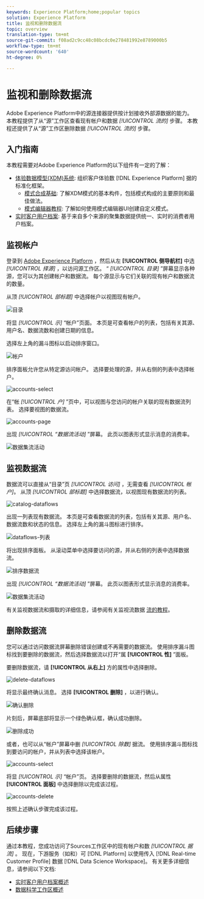 ```yaml
---
keywords: Experience Platform;home;popular topics
solution: Experience Platform
title: 监视和删除数据流
topic: overview
translation-type: tm+mt
source-git-commit: f08ad2c9cc48c08bcdc0e278481992e8789000b5
workflow-type: tm+mt
source-wordcount: '640'
ht-degree: 0%

---
```



# 监视和删除数据流

Adobe Experience Platform中的源连接器提供按计划接收外部源数据的能力。 本教程提供了从“源”工作区查看现有帐户和数据 *[!UICONTROL 流的]* 步骤。 本教程还提供了从“源”工作区删除数据 *[!UICONTROL 流的]* 步骤。

## 入门指南

本教程需要对Adobe Experience Platform的以下组件有一定的了解：

- [体验数据模型(XDM)系统](../../../xdm/home.md): 组织客户体验数 [!DNL Experience Platform] 据的标准化框架。
   - [模式合成基础](../../../xdm/schema/composition.md): 了解XDM模式的基本构件，包括模式构成的主要原则和最佳做法。
   - [模式编辑器教程](../../../xdm/tutorials/create-schema-ui.md): 了解如何使用模式编辑器UI创建自定义模式。
- [实时客户用户档案](../../../profile/home.md): 基于来自多个来源的聚集数据提供统一、实时的消费者用户档案。

## 监视帐户

登录到 [Adobe Experience Platform](https://platform.adobe.com) ，然后从左 **[!UICONTROL 侧导航栏]** 中选 *[!UICONTROL 择源]* ，以访问源工作区。 “ *[!UICONTROL 目录]* ”屏幕显示各种源，您可以为其创建帐户和数据流。 每个源显示与它们关联的现有帐户和数据流的数量。

从顶 *[!UICONTROL 部标题]* 中选择帐户以视图现有帐户。

![目录](../../images/tutorials/monitor/catalog.png)

将显 *[!UICONTROL 示]* “帐户”页面。 本页是可查看帐户的列表，包括有关其源、用户名、数据流数和创建日期的信息。

选择左上角的漏斗图标以启动排序窗口。

![帐户](../../images/tutorials/monitor/accounts-list.png)

排序面板允许您从特定源访问帐户。 选择要处理的源，并从右侧的列表中选择帐户。

![accounts-select](../../images/tutorials/monitor/accounts-sort.png)

在“帐 *[!UICONTROL 户]* ”页中，可以视图与您访问的帐户关联的现有数据流列表。 选择要视图的数据流。

![accounts-page](../../images/tutorials/monitor/dataflows.png)

出现 *[!UICONTROL “数据流活动]* ”屏幕。 此页以图表形式显示消息的消费率。

![数据集流活动](../../images/tutorials/monitor/dataflow-activity.png)

## 监视数据流

数据流可以直接从“目录”页 *[!UICONTROL 访问]* ，无需查看 *[!UICONTROL 帐户]*。 从顶 *[!UICONTROL 部标题]* 中选择数据流，以视图现有数据流的列表。

![catalog-dataflows](../../images/tutorials/monitor/catalog-dataflows.png)

出现一列表现有数据流。 本页是可查看数据流的列表，包括有关其源、用户名、数据流数和状态的信息。 选择左上角的漏斗图标进行排序。

![dataflows-列表](../../images/tutorials/monitor/dataflows-list.png)

将出现排序面板。 从滚动菜单中选择要访问的源，并从右侧的列表中选择数据流。

![排序数据流](../../images/tutorials/monitor/dataflows-sort.png)

出现 *[!UICONTROL “数据流活动]* ”屏幕。 此页以图表形式显示消息的消费率。

![数据集流活动](../../images/tutorials/monitor/dataflow-activity.png)

有关监视数据流和摄取的详细信息，请参阅有关监视流数据 [流的教程](../../../ingestion/quality/monitor-data-flows.md)。

## 删除数据流

您可以通过访问数据流屏幕删除错误创建或不再需要的数据流。 使用排序漏斗图标找到要删除的数据流，然后选择数据流以打开“属 **[!UICONTROL 性]** ”面板。

要删除数据流，请 **[!UICONTROL 从右上]** 方的属性中选择删除。

![delete-dataflows](../../images/tutorials/monitor/dataflows-sort-delete.png)

将显示最终确认消息。 选择 **[!UICONTROL 删除]** ，以进行确认。

![确认删除](../../images/tutorials/monitor/confirm-delete.png)

片刻后，屏幕底部将显示一个绿色确认框，确认成功删除。

![删除成功](../../images/tutorials/monitor/deletion-confirmed.png)

或者，也可以从“帐户”屏幕中删 *[!UICONTROL 除数]* 据流。 使用排序漏斗图标找到要访问的帐户，并从列表中选择该帐户。

![accounts-select](../../images/tutorials/monitor/accounts-sort.png)

将显 *[!UICONTROL 示]* “帐户”页。 选择要删除的数据流，然后从属性 **[!UICONTROL 面板]** 中选择删除以完成该过程。

![accounts-delete](../../images/tutorials/monitor/accounts-delete.png)

按照上述确认步骤完成该过程。

## 后续步骤

通过本教程，您成功访问了Sources工作区中的现有帐户和数 *[!UICONTROL 据流]* 。 现在，下游服务（如和）可 [!DNL Platform] 以使用传入 [!DNL Real-time Customer Profile] 数据 [!DNL Data Science Workspace]。 有关更多详细信息，请参阅以下文档:

- [实时客户用户档案概述](../../../profile/home.md)
- [数据科学工作区概述](../../../data-science-workspace/home.md)